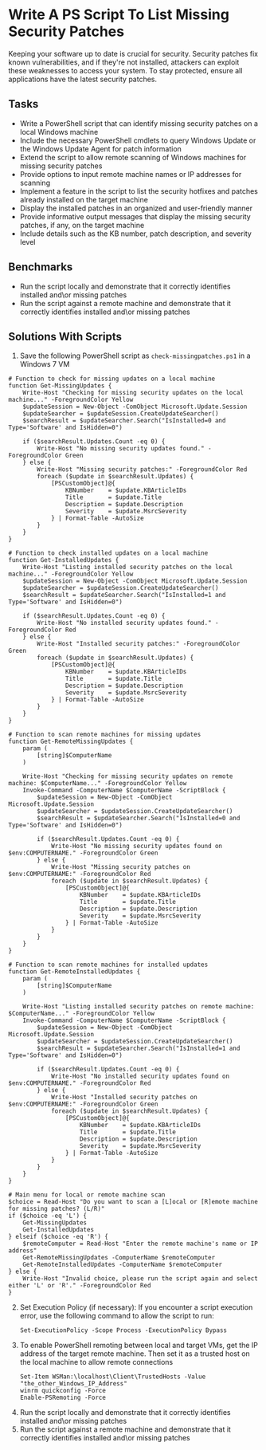 # Write A PS Script To List Missing Security Patches
Keeping your software up to date is crucial for security. Security patches fix known vulnerabilities, and if they're not installed, attackers can exploit these weaknesses to access your system. To stay protected, ensure all applications have the latest security patches.


## Tasks
- Write a PowerShell script that can identify missing security patches on a local Windows machine
- Include the necessary PowerShell cmdlets to query Windows Update or the Windows Update Agent for patch information
- Extend the script to allow remote scanning of Windows machines for missing security patches
- Provide options to input remote machine names or IP addresses for scanning
- Implement a feature in the script to list the security hotfixes and patches already installed on the target machine
- Display the installed patches in an organized and user-friendly manner
- Provide informative output messages that display the missing security patches, if any, on the target machine
- Include details such as the KB number, patch description, and severity level


## Benchmarks
- Run the script locally and demonstrate that it correctly identifies installed and\or missing patches
- Run the script against a remote machine and demonstrate that it correctly identifies installed and\or missing patches


## Solutions With Scripts
1. Save the following PowerShell script as `check-missingpatches.ps1` in a Windows 7 VM
```
# Function to check for missing updates on a local machine
function Get-MissingUpdates {
    Write-Host "Checking for missing security updates on the local machine..." -ForegroundColor Yellow
    $updateSession = New-Object -ComObject Microsoft.Update.Session
    $updateSearcher = $updateSession.CreateUpdateSearcher()
    $searchResult = $updateSearcher.Search("IsInstalled=0 and Type='Software' and IsHidden=0")

    if ($searchResult.Updates.Count -eq 0) {
        Write-Host "No missing security updates found." -ForegroundColor Green
    } else {
        Write-Host "Missing security patches:" -ForegroundColor Red
        foreach ($update in $searchResult.Updates) {
            [PSCustomObject]@{
                KBNumber    = $update.KBArticleIDs
                Title       = $update.Title
                Description = $update.Description
                Severity    = $update.MsrcSeverity
            } | Format-Table -AutoSize
        }
    }
}

# Function to check installed updates on a local machine
function Get-InstalledUpdates {
    Write-Host "Listing installed security patches on the local machine..." -ForegroundColor Yellow
    $updateSession = New-Object -ComObject Microsoft.Update.Session
    $updateSearcher = $updateSession.CreateUpdateSearcher()
    $searchResult = $updateSearcher.Search("IsInstalled=1 and Type='Software' and IsHidden=0")

    if ($searchResult.Updates.Count -eq 0) {
        Write-Host "No installed security updates found." -ForegroundColor Red
    } else {
        Write-Host "Installed security patches:" -ForegroundColor Green
        foreach ($update in $searchResult.Updates) {
            [PSCustomObject]@{
                KBNumber    = $update.KBArticleIDs
                Title       = $update.Title
                Description = $update.Description
                Severity    = $update.MsrcSeverity
            } | Format-Table -AutoSize
        }
    }
}

# Function to scan remote machines for missing updates
function Get-RemoteMissingUpdates {
    param (
        [string]$ComputerName
    )

    Write-Host "Checking for missing security updates on remote machine: $ComputerName..." -ForegroundColor Yellow
    Invoke-Command -ComputerName $ComputerName -ScriptBlock {
        $updateSession = New-Object -ComObject Microsoft.Update.Session
        $updateSearcher = $updateSession.CreateUpdateSearcher()
        $searchResult = $updateSearcher.Search("IsInstalled=0 and Type='Software' and IsHidden=0")

        if ($searchResult.Updates.Count -eq 0) {
            Write-Host "No missing security updates found on $env:COMPUTERNAME." -ForegroundColor Green
        } else {
            Write-Host "Missing security patches on $env:COMPUTERNAME:" -ForegroundColor Red
            foreach ($update in $searchResult.Updates) {
                [PSCustomObject]@{
                    KBNumber    = $update.KBArticleIDs
                    Title       = $update.Title
                    Description = $update.Description
                    Severity    = $update.MsrcSeverity
                } | Format-Table -AutoSize
            }
        }
    }
}

# Function to scan remote machines for installed updates
function Get-RemoteInstalledUpdates {
    param (
        [string]$ComputerName
    )

    Write-Host "Listing installed security patches on remote machine: $ComputerName..." -ForegroundColor Yellow
    Invoke-Command -ComputerName $ComputerName -ScriptBlock {
        $updateSession = New-Object -ComObject Microsoft.Update.Session
        $updateSearcher = $updateSession.CreateUpdateSearcher()
        $searchResult = $updateSearcher.Search("IsInstalled=1 and Type='Software' and IsHidden=0")

        if ($searchResult.Updates.Count -eq 0) {
            Write-Host "No installed security updates found on $env:COMPUTERNAME." -ForegroundColor Red
        } else {
            Write-Host "Installed security patches on $env:COMPUTERNAME:" -ForegroundColor Green
            foreach ($update in $searchResult.Updates) {
                [PSCustomObject]@{
                    KBNumber    = $update.KBArticleIDs
                    Title       = $update.Title
                    Description = $update.Description
                    Severity    = $update.MsrcSeverity
                } | Format-Table -AutoSize
            }
        }
    }
}

# Main menu for local or remote machine scan
$choice = Read-Host "Do you want to scan a [L]ocal or [R]emote machine for missing patches? (L/R)"
if ($choice -eq 'L') {
    Get-MissingUpdates
    Get-InstalledUpdates
} elseif ($choice -eq 'R') {
    $remoteComputer = Read-Host "Enter the remote machine's name or IP address"
    Get-RemoteMissingUpdates -ComputerName $remoteComputer
    Get-RemoteInstalledUpdates -ComputerName $remoteComputer
} else {
    Write-Host "Invalid choice, please run the script again and select either 'L' or 'R'." -ForegroundColor Red
}
```
2. Set Execution Policy (if necessary): If you encounter a script execution error, use the following command to allow the script to run:
   ```
   Set-ExecutionPolicy -Scope Process -ExecutionPolicy Bypass
   ```
3. To enable PowerShell remoting between local and target VMs, get the IP address of the target remote machine. Then set it as a trusted host on the local machine to allow remote connections
   ```
   Set-Item WSMan:\localhost\Client\TrustedHosts -Value "the_other_Windows_IP_Address"
   winrm quickconfig -Force
   Enable-PSRemoting -Force
   ```
4. Run the script locally and demonstrate that it correctly identifies installed and\or missing patches
5. Run the script against a remote machine and demonstrate that it correctly identifies installed and\or missing patches
